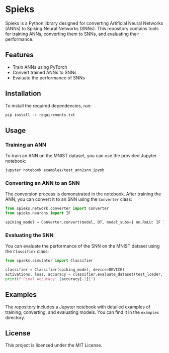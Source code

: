# Spieks

Spieks is a Python library designed for converting Artificial Neural Networks (ANNs) to Spiking Neural Networks (SNNs). This repository contains tools for training ANNs, converting them to SNNs, and evaluating their performance.

## Features

- Train ANNs using PyTorch
- Convert trained ANNs to SNNs
- Evaluate the performance of SNNs

## Installation

To install the required dependencies, run:

```bash
pip install -r requirements.txt
```

## Usage

### Training an ANN

To train an ANN on the MNIST dataset, you can use the provided Jupyter notebook:

```bash
jupyter notebook examples/test_ann2snn.ipynb
```

### Converting an ANN to an SNN

The conversion process is demonstrated in the notebook. After training the ANN, you can convert it to an SNN using the `Converter` class:

```python
from spieks.network.converter import Converter
from spieks.neurons import IF

spiking_model = Converter.convert(model, DT, model_subs={ nn.ReLU: IF })
```

### Evaluating the SNN

You can evaluate the performance of the SNN on the MNIST dataset using the `Classifier` class:

```python
from spieks.simulator import Classifier

classifier = Classifier(spiking_model, device=DEVICE)
activations, loss, accuracy = classifier.evaluate_dataset(test_loader, duration=T)
print(f"Final Accuracy: {accuracy[-1]}")
```

## Examples

The repository includes a Jupyter notebook with detailed examples of training, converting, and evaluating models. You can find it in the `examples` directory.

## License

This project is licensed under the MIT License.
